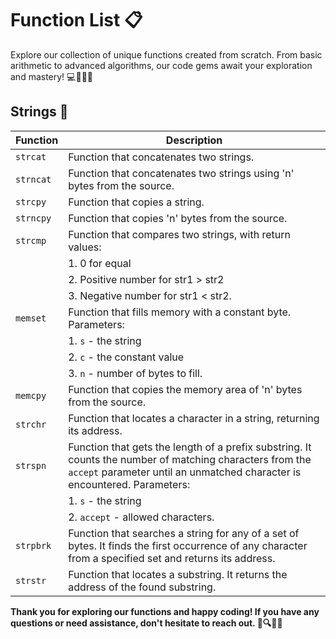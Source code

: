 # Function List 📋
Explore our collection of unique functions created from scratch. From basic arithmetic to advanced algorithms, our code gems await your exploration and mastery! 💻🚀🧙‍♂️

## Strings 🧵

| Function  | Description  |
|---|---|
| `strcat`  | Function that concatenates two strings.  |
| `strncat` | Function that concatenates two strings using 'n' bytes from the source.  |
| `strcpy`  | Function that copies a string.  |
| `strncpy` | Function that copies 'n' bytes from the source.  |
| `strcmp`  | Function that compares two strings, with return values:  |
|  | 1. 0 for equal  |
|  | 2. Positive number for str1 > str2  |
|  | 3. Negative number for str1 < str2.  |
| `memset`  | Function that fills memory with a constant byte. Parameters:  |
|  | 1. `s` - the string  |
|  | 2. `c` - the constant value  |
|  | 3. `n` - number of bytes to fill.  |
| `memcpy`  | Function that copies the memory area of 'n' bytes from the source.  |
| `strchr`  | Function that locates a character in a string, returning its address.  |
| `strspn`  | Function that gets the length of a prefix substring. It counts the number of matching characters from the `accept` parameter until an unmatched character is encountered. Parameters:  |
|  | 1. `s` - the string  |
|  | 2. `accept` - allowed characters.  |
| `strpbrk`  | Function that searches a string for any of a set of bytes. It finds the first occurrence of any character from a specified set and returns its address.  |
| `strstr`  | Function that locates a substring. It returns the address of the found substring.  |

**Thank you for exploring our functions and happy coding! If you have any questions or need assistance, don't hesitate to reach out. 🚀🔍👩‍💻**

